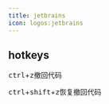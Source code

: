 ```yaml
---
title: jetbrains
icon: logos:jetbrains
---
```


## hotkeys

<kbd>ctrl</kbd>+<kbd>z</kbd>撤回代码

<kbd>ctrl</kbd>+<kbd>shift</kbd>+<kbd>z</kbd>恢复撤回代码
